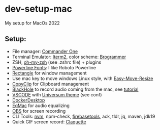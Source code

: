 # dev-setup-mac

My setup for MacOs 2022

## Setup:
- File manager: [Commander One](https://apps.apple.com/nl/app/commander-one-file-manager/id1035236694?mt=12)
- Terminal Emulator: [Iterm2](https://iterm2.com/), color scheme: [Brogrammer](https://raw.githubusercontent.com/mbadolato/iTerm2-Color-Schemes/master/schemes/Brogrammer.itermcolors)
- ZSH, [oh-my-zsh](https://ohmyz.sh/) (see .zshrc file) + plugins
- [Powerline Fonts](https://fmacedoo.medium.com/oh-my-zsh-with-powerline-fonts-pretty-simple-as-you-deserve-fbe7f6d23723):  I like Roboto Powerline
- [Rectangle](https://rectangleapp.com/) for window management
- Use mac key to move windows Linux style, with [Easy-Move-Resize](https://github.com/dmarcotte/easy-move-resize)
- [CopyClip](https://apps.apple.com/nl/app/copyclip-clipboard-history/id595191960?mt=12) for Clipboard management
- [BlackHole](https://existential.audio/blackhole/) to record audio coming from the mac, see [tutorial](https://www.youtube.com/watch?v=n-ECXna1hiY)
- [VSCODE](https://code.visualstudio.com/download) with [Universum theme](https://vscodethemes.com/e/dbeff.universum/universum?language=javascript) (see conf)
- [DockerDesktop](https://www.docker.com/products/docker-desktop/)
- [EqMac](https://eqmac.app/) for audio equalizing
- [OBS](https://obsproject.com/download) for screen recording
- CLI Tools: [nvm](https://github.com/nvm-sh/nvm#install--update-script), npm-check, [firebasetools](https://firebase.google.com/docs/cli#install-cli-mac-linux), ack, tldr, jq, maven, jdk19
- Quick GIF screen record: [Claquette](https://apps.apple.com/at/app/claquette-gif-video-tool/id587748131?l=en&mt=12)
